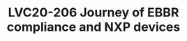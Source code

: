 ---
categories:
- lvc20
description: The Embedded Base Boot Requirements(EBBR) specification defines requirements
  for embedded systems to enable inter-operability between SoCs, hardware platforms,
  firmware implementations, and operating system distributions. EBBR is targeted at
  making operating system/distros agnostic to platform. Same operating system image
  should run on any hardware with a well-defined firmware interface which is EBBR
  compliant.<br><br>There has been a significant work going on in U-boot with regards
  to EBBR in the open-source community. Various features like bootefi are already
  available with many other features in queue.<br><br>This presentation aims at explaining
  how EBBR specifications gets mapped to NXP platforms and demonstrating EBBR compliance
  for NXP platform. The reference boot-architecture will be based on TFA, u-boot,
  device-trees, Linux and OPTEE (for secure uefi flow). This will demonstrate distros
  like SUSE running on NXP SoCs using bootefi command, secure uefi flow, etc<br><br>Also
  efforts are going to ensure that the U-boot is EBBR compliant by running FWTS, SCT
  for EBBR. The idea is to make the u-boot feature complete and can be demonstrated
  as EBBR compliance on NXP devices.
image: /assets/images/featured-images/lvc20/LVC20-206.png
session_id: LVC20-206
session_room: Linux/Android
session_slot:
  end_time: 2020-09-23 09:40
  start_time: 2020-09-23 09:15
session_speakers:
- speaker_bio: Linux kernel developer with a taste for networking and performance
  speaker_company: Linaro
  speaker_image: http://avatars.sched.co/e/a0/7234895/avatar.jpg.320x320px.jpg?dcc
  speaker_name: Ilias Apalodimas
  speaker_position: Tech Lead
  speaker_role: speaker
- speaker_bio: I am computer Science Engineering graduate with almost 18 years of
    continuous experience in Embedded systems, Linux BSP, Unix, operating system internals,
    device drivers, boot loaders, Flash, DDR, Ethernet, SATA, USB, wireless, networking,
    etc, and open source software. Very good hold on PowerPC and ARM architectures.
    Representing NXP in various open source projects of ARM ecosystem, distros and
    CIs like Linaro(LSK), Preempt RT, Yocto, SUSE..&lt;br&gt;&lt;br&gt;I have been
    involved in various bring up, BSP code development and open source up-streaming
    of these BSPs for various NXP SoCs of QorIQ, Qonverge and Layerscape series. This
    includes MPC8323, MPC8360, P1020, P1010, P2020, BSC9131, BSC9132, B4860, T1040,
    LS2088A, LS1012A, LS1088A for u-boot and Linux. I have been working as software
    IP owner for various areas like TDM, ethernet, DDR, Flash controller, heterogenous
    systems, multicore, AMP, etc.&lt;br&gt;&lt;br&gt;Currently playing the role of
    System Software architect which involves SoC feasibility and laying out the BSP
    software architecture for the NXP devices for wireless, networking and IoT use
    cases. Key areas include Platform software, u-boot, linux and device drivers.
  speaker_company: NXP
  speaker_image: http://avatars.sched.co/9/de/8935394/avatar.jpg.320x320px.jpg?dd6
  speaker_name: Poonam Aggrwal
  speaker_position: Platform Software architect for NXP chipsets
  speaker_role: speaker
- speaker_bio: 'Around 15 years of experience of working on embedded software : C-programming,
    BSP, u-boot, Linux, Enablement of Real-time solutions, various device drivers,
    u-boot custodian fsl-qoriq, mpc85xx maintainer'
  speaker_company: NXP
  speaker_image: http://avatars.sched.co/e/50/10471118/avatar.jpg.320x320px.jpg?ada
  speaker_name: Priyanka Jain
  speaker_position: Embedded Software Engineer
  speaker_role: attendee, speaker
session_track: Boot Architecture
tag: session
tags: Boot Architecture
title: LVC20-206 Journey of EBBR compliance and NXP devices
---